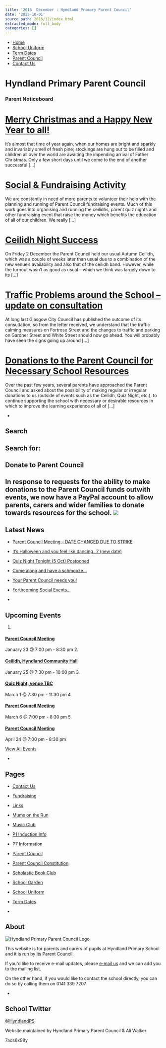 ```yaml
---
title: '2016  December : Hyndland Primary Parent Council'
date: '2025-10-01'
source_path: 2016/12/index.html
extracted_mode: full_body
categories: []
---
```

- [Home](http://www.hyndlandprimaryparentcouncil.org)
- [School Uniform](school-uniform/)
- [Term Dates](term-dates/)
- [Parent Council](parent-council/)
- [Contact Us](contact-us/)

# Hyndland Primary Parent Council

### Parent Noticeboard

# [Merry Christmas and a Happy New Year to all!](/news/merry-christmas-and-a-happy-new-year-to-all-2/)

It’s almost that time of year again, when our homes are bright and sparkly and invariably smell of fresh pine; stockings are hung out to be filled and children all over the world are awaiting the impending arrival of Father Christmas. Only a few short days until we come to the end of another successful […]

# [Social & Fundraising Activity](/news/social-fundraising-activity-3/)

We are constantly in need of more parents to volunteer their help with the planning and running of Parent Council fundraising events. Much of this work goes into organising and running the ceilidhs, parent quiz nights and other fundraising event that raise the money which benefits the education of all of our children. We really […]

# [Ceilidh Night Success](/news/ceilidh-night-success-2/)

On Friday 2 December the Parent Council held our usual Autumn Ceilidh, which was a couple of weeks later than usual due to a combination of the new venue’s availability and also that of the ceilidh band. However, while the turnout wasn’t as good as usual – which we think was largely down to its […]

# [Traffic Problems around the School – update on consultation](/news/traffic-problems-around-the-school-update-on-consultation/)

At long last Glasgow City Council has published the outcome of its consultation, so from the letter received, we understand that the traffic calming measures on Fortrose Street and the changes to traffic and parking on Gardner Street and White Street should now go ahead. You will probably have seen the signs going up around […]

# [Donations to the Parent Council for Necessary School Resources](/news/donations-to-the-parent-council-for-necessary-school-resources-2/)

Over the past few years, several parents have approached the Parent Council and asked about the possibility of making regular or irregular donations to us (outside of events such as the Ceilidh, Quiz Night, etc.), to continue supporting the school with necessary or desirable resources in which to improve the learning experience of all of […]

- 
## Search

Search for:
- 
## Donate to Parent Council

In response to requests for the ability to make donations to the Parent Council funds outwith events, we now have a PayPal account to allow parents, carers and wider families to donate towards resources for the school. [![](https://www.paypalobjects.com/en_US/i/btn/x-click-butcc-donate.gif)](https://www.paypal.com/cgi-bin/webscr?cmd=_s-xclick&hosted_button_id=BW7E8PDGXH45Y)
- 
## Latest News

- [Parent Council Meeting – DATE CHANGED DUE TO STRIKE](/news/parent-council-meeting-date-changed-due-to-strike/)
- [It’s Halloween and you feel like dancing…? (new date)](/news/its-halloween-and-you-feel-like-dancing-new-date/)
- [Quiz Night Tonight (5 Oct) Postponed](/news/quiz-night-tonight-5-oct-postponed/)
- [Come along and have a schmooze…](/news/come-along-and-have-a-schmooze/)
- [Your Parent Council needs you!](/news/your-parent-council-needs-you-10/)
- [Forthcoming Social Events…](/news/forthcoming-social-events/)

- 
## Upcoming Events

1. 
#### [Parent Council Meeting](event/parent-council-meeting-tbc-3/)

January 23 @ 7:00 pm - 8:30 pm
2. 
#### [Ceilidh, Hyndland Community Hall](event/ceilidh/)

January 25 @ 7:30 pm - 10:00 pm
3. 
#### [Quiz Night, venue TBC](event/quiz-night-venue-tbc/)

March 1 @ 7:30 pm - 11:30 pm
4. 
#### [Parent Council Meeting](event/parent-council-meeting-tbc-4/)

March 6 @ 7:00 pm - 8:30 pm
5. 
#### [Parent Council Meeting](event/parent-council-meeting-tbc-6/)

April 24 @ 7:00 pm - 8:30 pm

[View All Events](events/)

- 
## Pages

- [Contact Us](contact-us/)
- [Fundraising](fundraising/)
- [Links](links/)
- [Mums on the Run](mums-on-the-run/)
- [Music Club](music-club/)
- [P1 Induction Info](p1-induction-info/)
- [P7 Information](p7-information/)
- [Parent Council](parent-council/)
- [Parent Council Constitution](parent-council-constitution/)
- [Scholastic Book Club](scholastic-book-club/)
- [School Garden](school-garden/)
- [School Uniform](school-uniform/)
- [Term Dates](term-dates/)

- 
## About

 ![Hyndland Primary Parent Council Logo](/assets/images/2012/02/logo.gif)

This website is for parents and carers of pupils at Hyndland Primary School and it is run by its Parent Council.

If you'd like to receive e-mail updates, please [e-mail us](mailto:enquiries@hyndlandprimaryparentcouncil.org) and we can add you to the mailing list.

On the other hand, if you would like to contact the school directly, you can do so by calling them on 0141 339 7207

- 
## School Twitter
[@HyndlandPS](https://twitter.com/HyndlandPS)

Website maintained by Hyndland Primary Parent Council & Ali Walker

7ads6x98y
